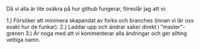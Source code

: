 Då vi alla är lite osäkra på hur github fungerar, föreslår jag att vi:

1.) Försöker att minimera skapandat av forks och branches (innan vi lär oss exakt hur de funkar). 
2.) Laddar upp och ändrar saker direkt i "master"-grenen 
3.) Är noga med att vi kommenterar alla ändringar och ger allting vettiga namn. 
